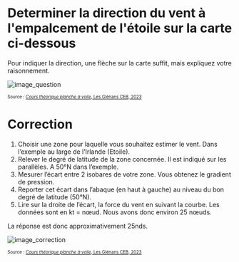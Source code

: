 ﻿# Determiner la direction du vent à l'empalcement de l'étoile sur la carte ci-dessous
Pour indiquer la direction, une flèche sur la carte suffit, mais expliquez votre raisonnement.

![image_question](./images/carte_vierge_calcul_vitesse.png)

<sup><sub>Source : [*Cours théorique planche à voile*, Les Glénans CEB, 2023](https://encadrementbenevole.glenans.asso.fr/wp-content/uploads/2023/07/Cours-theorique-PAV-Version-1.pdf) </sub></sup>

# Correction

1.	Choisir une zone pour laquelle vous souhaitez estimer le vent. Dans l’exemple au large de l’Irlande (Etoile).
2.	Relever le degré de latitude de la zone concernée. Il est indiqué sur les parallèles. A 50°N dans l’exemple. 
3.	Mesurer l’écart entre 2 isobares de votre zone. Vous obtenez le gradient de pression. 
4.	Reporter cet écart dans l’abaque (en haut à gauche) au niveau du bon degré de latitude (50°N).
5.	Lire sur la droite de l’écart, la force du vent en suivant la courbe. Les données sont en kt = nœud. Nous avons donc environ 25 nœuds.

La réponse est donc approximativement 25nds.

![image_correction](./images/direction_du_vent.png)

<sup><sub>Source : [*Cours théorique planche à voile*, Les Glénans CEB, 2023](https://encadrementbenevole.glenans.asso.fr/wp-content/uploads/2023/07/Cours-theorique-PAV-Version-1.pdf) </sub></sup>
